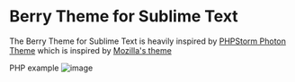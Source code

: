 # Berry Theme for Sublime Text

The Berry Theme for Sublime Text is heavily inspired by [PHPStorm Photon Theme](https://github.com/brendt/phpstorm-photon-theme) which is inspired by [Mozilla's theme](https://blog.nightly.mozilla.org/2017/09/11/developer-tools-visual-refresh-coming-to-nightly/)

PHP example
![image](https://user-images.githubusercontent.com/4511175/236653183-e8fb8b11-df99-4891-a8a2-d4cccc56ed06.png)
